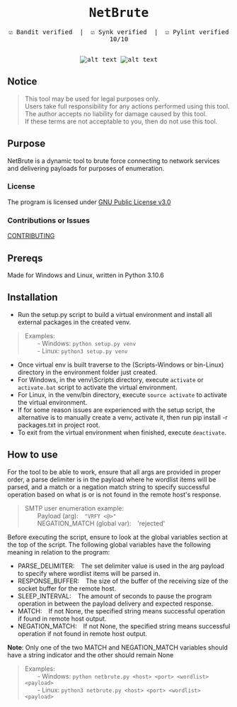 <div align="center" style="font-family: monospace">
<h1>NetBrute</h1>
&#9745;&#65039; Bandit verified &nbsp;|&nbsp; &#9745;&#65039; Synk verified &nbsp;|&nbsp; &#9745;&#65039; Pylint verified 10/10
<br><br>

![alt text](https://github.com/ngimb64/NetBrute/blob/main/NetBrute.gif?raw=True)
![alt text](https://github.com/ngimb64/NetBrute/blob/main/NetBrute.png?raw=True)
</div>

## Notice
> This tool may be used for legal purposes only.<br>
> Users take full responsibility for any actions performed using this tool.<br>
> The author accepts no liability for damage caused by this tool.<br>
> If these terms are not acceptable to you, then do not use this tool.

## Purpose
NetBrute is a dynamic tool to brute force connecting to network services and delivering
payloads for purposes of enumeration.

### License
The program is licensed under [GNU Public License v3.0](LICENSE.md)

### Contributions or Issues
[CONTRIBUTING](CONTRIBUTING.md)

## Prereqs
Made for Windows and Linux, written in Python 3.10.6

## Installation
- Run the setup.py script to build a virtual environment and install all external packages in the created venv.

> Examples:<br> 
>       &emsp;&emsp;- Windows:  `python setup.py venv`<br>
>       &emsp;&emsp;- Linux:  `python3 setup.py venv`

- Once virtual env is built traverse to the (Scripts-Windows or bin-Linux) directory in the environment folder just created.
- For Windows, in the venv\Scripts directory, execute `activate` or `activate.bat` script to activate the virtual environment.
- For Linux, in the venv/bin directory, execute `source activate` to activate the virtual environment.
- If for some reason issues are experienced with the setup script, the alternative is to manually create a venv, activate it, then run pip install -r packages.txt in project root.
- To exit from the virtual environment when finished, execute `deactivate`.

## How to use
For the tool to be able to work, ensure that all args are provided in proper order, a parse delimiter 
is in the payload where he wordlist items will be parsed, and a match or a negation match string to
specify successful operation based on what is or is not found in the remote host's response.

> SMTP user enumeration example:<br>
> &emsp;&emsp;Payload (arg):&emsp;`"VRFY <@>"`<br>
> &emsp;&emsp;NEGATION_MATCH (global var):&emsp;'rejected'

Before executing the script, ensure to look at the global variables section at the top of the script.
The following global variables have the following meaning in relation to the program:<br>
- PARSE_DELIMITER: &ensp; The set delimiter value is used in the arg payload to specify where wordlist items will be parsed in.<br>
- RESPONSE_BUFFER: &ensp; The size of the buffer of the receiving size of the socket buffer for the remote host.<br>
- SLEEP_INTERVAL: &ensp;  The amount of seconds to pause the program operation in between the payload delivery and expected response.<br>
- MATCH: &ensp; If not None, the specified string means successful operation if found in remote host output.<br>
- NEGATION_MATCH: &ensp; If not None, the specified string means successful operation if not found in remote host output.

**Note**:  Only one of the two MATCH and NEGATION_MATCH variables should have a string indicator and the other should remain None

> Examples:<br>
>       &emsp;&emsp;- Windows: `python netbrute.py <host> <port> <wordlist> <payload>`<br>
>       &emsp;&emsp;- Linux: `python3 netbrute.py <host> <port> <wordlist> <payload>`
